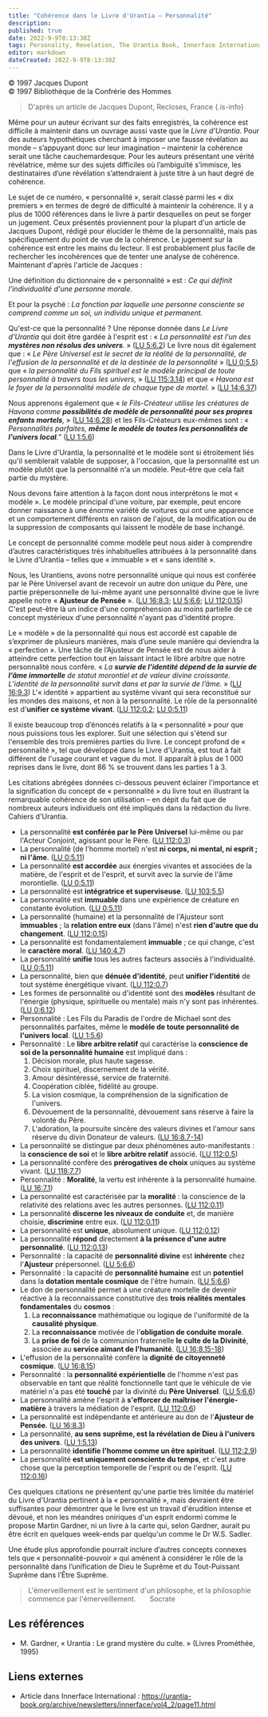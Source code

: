 ```yaml
---
title: "Cohérence dans le Livre d'Urantia – Personnalité"
description: 
published: true
date: 2022-9-9T8:13:38Z
tags: Personality, Revelation, The Urantia Book, Innerface International, article
editor: markdown
dateCreated: 2022-9-9T8:13:38Z
---
```


<p class="v-card v-sheet theme--light gray lighten-3 px-2">© 1997 Jacques Dupont<br>© 1997 Bibliothèque de la Confrérie des Hommes</p>


> D'après un article de Jacques Dupont, Recloses, France
{.is-info}

Même pour un auteur écrivant sur des faits enregistrés, la cohérence est difficile à maintenir dans un ouvrage aussi vaste que le _Livre d'Urantia_. Pour des auteurs hypothétiques cherchant à imposer une fausse révélation au monde – s’appuyant donc sur leur imagination – maintenir la cohérence serait une tâche cauchemardesque. Pour les auteurs présentant une vérité révélatrice, même sur des sujets difficiles où l’ambiguïté s’immisce, les destinataires d’une révélation s’attendraient à juste titre à un haut degré de cohérence.

Le sujet de ce numéro, « personnalité », serait classé parmi les « dix premiers » en termes de degré de difficulté à maintenir la cohérence. Il y a plus de 1000 références dans le livre à partir desquelles on peut se forger un jugement. Ceux présentés proviennent pour la plupart d'un article de Jacques Dupont, rédigé pour élucider le thème de la personnalité, mais pas spécifiquement du point de vue de la cohérence. Le jugement sur la cohérence est entre les mains du lecteur. Il est probablement plus facile de rechercher les incohérences que de tenter une analyse de cohérence. Maintenant d'après l'article de Jacques :

Une définition du dictionnaire de « personnalité » est : _Ce qui définit l'individualité d'une personne morale._

Et pour la psyché : _La fonction par laquelle une personne consciente se comprend comme un soi, un individu unique et permanent._

Qu'est-ce que la personnalité ? Une réponse donnée dans _Le Livre d'Urantia_ qui doit être gardée à l'esprit est : « _La personnalité est l'un des ***mystères non résolus des univers***._ » ([LU 5:6.2](/fr/The_Urantia_Book/5#p6_2)) Le livre nous dit également que : « _Le Père Universel est le secret de la réalité de la personnalité, de l'effusion de la personnalité et de la destinée de la personnalité_ » ([LU 0:5.5](/fr/The_Urantia_Book/0#p5_5)) que « _la personnalité du Fils spirituel est le modèle principal de toute personnalité à travers tous les univers,_ » ([LU 115:3.14](/fr/The_Urantia_Book/115#p3_14)) et que « _Havona est le foyer de la personnalité modèle de chaque type de mortel._ » ([LU 14:6.37](/fr/The_Urantia_Book/14#p6_37))

Nous apprenons également que « _le Fils-Créateur utilise les créatures de Havona comme ***possibilités de modèle de personnalité pour ses propres enfants mortels***,_ » ([LU 14:6.28](/fr/The_Urantia_Book/14#p6_28)) et les Fils-Créateurs eux-mêmes sont : « _Personnalités parfaites, ***même le modèle de toutes les personnalités de l'univers local***._” ([LU 1:5.6](/fr/The_Urantia_Book/1#p5_6))

Dans le Livre d'Urantia, la personnalité et le modèle sont si étroitement liés qu'il semblerait valable de supposer, à l'occasion, que la personnalité est un modèle plutôt que la personnalité n'a un modèle. Peut-être que cela fait partie du mystère.

Nous devons faire attention à la façon dont nous interprétons le mot « modèle ». Le modèle principal d'une voiture, par exemple, peut encore donner naissance à une énorme variété de voitures qui ont une apparence et un comportement différents en raison de l'ajout, de la modification ou de la suppression de composants qui laissent le modèle de base inchangé.

Le concept de personnalité comme modèle peut nous aider à comprendre d’autres caractéristiques très inhabituelles attribuées à la personnalité dans le Livre d’Urantia – telles que « immuable » et « sans identité ».

Nous, les Urantiens, avons notre personnalité unique qui nous est conférée par le Père Universel avant de recevoir un autre don unique du Père, une partie prépersonnelle de lui-même ayant une personnalité divine que le livre appelle notre « **Ajusteur de Pensée** ». ([LU 16:8.3](/fr/The_Urantia_Book/16#p8_3); [LU 5:6.6](/fr/The_Urantia_Book/5#p6_6); [LU 112:0.15](/fr/The_Urantia_Book/112#p0_15)) C'est peut-être là un indice d'une compréhension au moins partielle de ce concept mystérieux d'une personnalité n'ayant pas d'identité propre.

Le « modèle » de la personnalité qui nous est accordé est capable de s’exprimer de plusieurs manières, mais d’une seule manière qui deviendra la « perfection ». Une tâche de l’Ajusteur de Pensée est de nous aider à atteindre cette perfection tout en laissant intact le libre arbitre que notre personnalité nous confère. « _La ***survie de l’identité dépend de la survie de l’âme immortelle*** de statut morontiel et de valeur divine croissante. L’identité de la personnalité survit dans et par la survie de l’âme._ » ([LU 16:9.3](/fr/The_Urantia_Book/16#p9_3)) L'« identité » appartient au système vivant qui sera reconstitué sur les mondes des maisons, et non à la personnalité. Le rôle de la personnalité est d'**unifier ce système vivant**. ([LU 112:0.2](/fr/The_Urantia_Book/112#p0_2); [LU 0:5.11](/fr/The_Urantia_Book/0#p5_11))

Il existe beaucoup trop d’énoncés relatifs à la « personnalité » pour que nous puissions tous les explorer. Suit une sélection qui s'étend sur l'ensemble des trois premières parties du livre. Le concept profond de « personnalité », tel que développé dans le Livre d'Urantia, est tout à fait différent de l'usage courant et vague du mot. Il apparaît à plus de 1 000 reprises dans le livre, dont 86 % se trouvent dans les parties 1 à 3.

Les citations abrégées données ci-dessous peuvent éclairer l'importance et la signification du concept de « personnalité » du livre tout en illustrant la remarquable cohérence de son utilisation – en dépit du fait que de nombreux auteurs individuels ont été impliqués dans la rédaction du livre. Cahiers d'Urantia.

- La personnalité **est conférée par le Père Universel** lui-même ou par l'Acteur Conjoint, agissant pour le Père. ([LU 112:0.3](/fr/The_Urantia_Book/112#p0_3))
- La personnalité (de l'homme mortel) n'est **ni corps, ni mental, ni esprit ; ni l'âme**. ([LU 0:5.11](/fr/The_Urantia_Book/0#p5_11))
- La personnalité **est accordée** aux énergies vivantes et associées de la matière, de l'esprit et de l'esprit, et survit avec la survie de l'âme morontielle. ([LU 0:5.11](/fr/The_Urantia_Book/0#p5_11))
- La personnalité est **intégratrice et superviseuse**. ([LU 103:5.5](/fr/The_Urantia_Book/103#p5_5))
- La personnalité est **immuable** dans une expérience de créature en constante évolution. ([LU 0:5.11](/fr/The_Urantia_Book/0#p5_11))
- La personnalité (humaine) et la personnalité de l'Ajusteur sont **immuables** ; la **relation entre eux** (dans l'âme) n'est **rien d'autre que du changement**. ([LU 112:0.15](/fr/The_Urantia_Book/112#p0_15))
- La personnalité est fondamentalement **immuable** ; ce qui change, c'est le **caractère moral**. ([LU 140:4.7](/fr/The_Urantia_Book/140#p4_7))
- La personnalité **unifie** tous les autres facteurs associés à l'individualité. ([LU 0:5.11](/fr/The_Urantia_Book/0#p5_11))
- La personnalité, bien que **dénuée d'identité**, peut **unifier l'identité** de tout système énergétique vivant. ([LU 112:0.7](/fr/The_Urantia_Book/112#p0_7))
- Les formes de personnalité ou d'identité sont des **modèles** résultant de l'énergie (physique, spirituelle ou mentale) mais n'y sont pas inhérentes. ([LU 0:6.12](/fr/The_Urantia_Book/0#p6_12))
- Personnalité : Les Fils du Paradis de l'ordre de Michael sont des personnalités parfaites, même le **modèle de toute personnalité de l'univers local**. ([LU 1:5.6](/fr/The_Urantia_Book/1#p5_6))
- Personnalité : Le **libre arbitre relatif** qui caractérise la **conscience de soi de la personnalité humaine** est impliqué dans :
	1. Décision morale, plus haute sagesse.
	2. Choix spirituel, discernement de la vérité.
	3. Amour désintéressé, service de fraternité.
	4. Coopération ciblée, fidélité au groupe.
	5. La vision cosmique, la compréhension de la signification de l'univers.
	6. Dévouement de la personnalité, dévouement sans réserve à faire la volonté du Père.
	7. L'adoration, la poursuite sincère des valeurs divines et l'amour sans réserve du divin Donateur de valeurs. ([LU 16:8.7-14](/fr/The_Urantia_Book/16#p8_7))
- La personnalité se distingue par deux phénomènes auto-manifestants : la **conscience de soi** et le **libre arbitre relatif** associé. ([LU 112:0.5](/fr/The_Urantia_Book/112#p0_5))
- La personnalité confère des **prérogatives de choix** uniques au système vivant. ([LU 118:7.7](/fr/The_Urantia_Book/118#p7_7))
- Personnalité : **Moralité**, la vertu est inhérente à la personnalité humaine. ([LU 16:7.1](/fr/The_Urantia_Book/16#p7_1))
- La personnalité est caractérisée par la **moralité** : la conscience de la relativité des relations avec les autres personnes. ([LU 112:0.11](/fr/The_Urantia_Book/112#p0_11))
- La personnalité **discerne les niveaux de conduite** et, de manière choisie, **discrimine** entre eux. ([LU 112:0.11](/fr/The_Urantia_Book/112#p0_11))
- La personnalité est **unique**, absolument unique. ([LU 112:0.12](/fr/The_Urantia_Book/112#p0_12))
- La personnalité **répond** directement **à la présence d'une autre personnalité**. ([LU 112:0.13](/fr/The_Urantia_Book/112#p0_13))
- Personnalité : la capacité de **personnalité divine** est **inhérente** chez l'**Ajusteur** prépersonnel. ([LU 5:6.6](/fr/The_Urantia_Book/5#p6_6))
- Personnalité : la capacité de **personnalité humaine** est un **potentiel** dans la **dotation mentale cosmique** de l'être humain. ([LU 5:6.6](/fr/The_Urantia_Book/5#p6_6))
- Le don de personnalité permet à une créature mortelle de devenir réactive à la reconnaissance constitutive des **trois réalités mentales fondamentales** du **cosmos** :
	1. La **reconnaissance** mathématique ou logique de l'uniformité de la **causalité physique**.
	2. La **reconnaissance** motivée de l'**obligation de conduite morale**.
	3. La **prise de foi** de la communion fraternelle **le culte de la Divinité**, associée au **service aimant de l'humanité**. ([LU 16:8.15-18](/fr/The_Urantia_Book/16#p8_15))
- L'effusion de la personnalité confère la **dignité de citoyenneté cosmique**. ([LU 16:8.15](/fr/The_Urantia_Book/16#p8_15))
- Personnalité : la **personnalité expérientielle** de l'homme n'est pas observable en tant que réalité fonctionnelle tant que le véhicule de vie matériel n'a pas été **touché** par la divinité du **Père Universel**. ([LU 5:6.6](/fr/The_Urantia_Book/5#p6_6))
- La personnalité amène l'esprit à **s'efforcer de maîtriser l'énergie-matière** à travers la médiation de l'esprit. ([LU 112:0.6](/fr/The_Urantia_Book/112#p0_6))
- La personnalité est indépendante et antérieure au don de l'**Ajusteur de Pensée**. ([LU 16:8.3](/fr/The_Urantia_Book/16#p8_3))
- La personnalité, **au sens suprême, est la révélation de Dieu à l'univers des univers**. ([LU 1:5.13](/fr/The_Urantia_Book/1#p5_13))
- La personnalité **identifie l'homme comme un être spirituel**. ([LU 112:2.9](/fr/The_Urantia_Book/112#p2_9))
- La personnalité **est uniquement consciente du temps**, et c'est autre chose que la perception temporelle de l'esprit ou de l'esprit. ([LU 112:0.16](/fr/The_Urantia_Book/112#p0_16))

Ces quelques citations ne présentent qu'une partie très limitée du matériel du Livre d'Urantia pertinent à la « personnalité », mais devraient être suffisantes pour démontrer que le livre est un travail d'érudition intense et dévoué, et non les méandres oniriques d'un esprit endormi comme le propose Martin Gardner, ni un livre à la carte qui, selon Gardner, aurait pu être écrit en quelques week-ends par quelqu'un comme le Dr W.S. Sadler.

Une étude plus approfondie pourrait inclure d’autres concepts connexes tels que « personnalité-pouvoir » qui amènent à considérer le rôle de la personnalité dans l’unification de Dieu le Suprême et du Tout-Puissant Suprême dans l’Être Suprême.

> L'émerveillement est le sentiment d'un philosophe, et la philosophie commence par l'émerveillement.
> &nbsp; &nbsp; &nbsp; Socrate

## Les références

- M. Gardner, « Urantia : Le grand mystère du culte. » (Livres Prométhée, 1995)

## Liens externes

- Article dans Innerface International : https://urantia-book.org/archive/newsletters/innerface/vol4_2/page11.html




